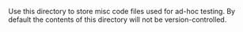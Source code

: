 Use this directory to store misc code files used for ad-hoc testing. By default the contents of this directory will not be version-controlled.
